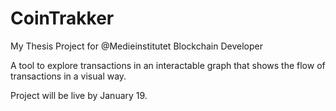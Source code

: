 # CoinTrakker

My Thesis Project for @Medieinstitutet Blockchain Developer

A tool to explore transactions in an interactable graph that shows the flow of transactions in a visual way.

Project will be live by January 19.